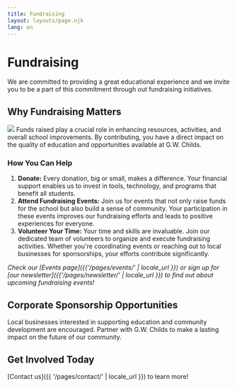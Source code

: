 ```yaml
---
title: Fundraising
layout: layouts/page.njk
lang: en
---
```


# Fundraising
We are committed to providing a great educational experience and we invite you to be a part of this commitment through out fundraising initiatives.

## Why Fundraising Matters

<span class="image right">![](/assets/images/childs_capital_projects_1.jpg)</span>
Funds raised play a crucial role in enhancing resources, activities, and overall school improvements. By contributing, you have a direct impact on the quality of education and opportunities available at G.W. Childs.

### How You Can Help
1. **Donate:** Every donation, big or small, makes a difference. Your financial support enables us to invest in tools, technology, and programs that benefit all students.
2. **Attend Fundraising Events:** Join us for events that not only raise funds for the school but also build a sense of community. Your participation in these events improves our fundraising efforts and leads to positive experiences for everyone.
3. **Volunteer Your Time:** Your time and skills are invaluable. Join our dedicated team of volunteers to organize and execute fundraising activities. Whether you're coordinating events or reaching out to local businesses for sponsorships, your efforts contribute significantly.

*Check our [Events page]({{'/pages/events/' | locale_url }}) or sign up for [our newsletter]({{'/pages/newsletter/' | locale_url }}) to find out about upcoming fundraising events!*

## Corporate Sponsorship Opportunities

Local businesses interested in supporting education and community development are encouraged. Partner with G.W. Childs to make a lasting impact on the future of our community.

## Get Involved Today
[Contact us]({{ '/pages/contact/' | locale_url }}) to learn more!